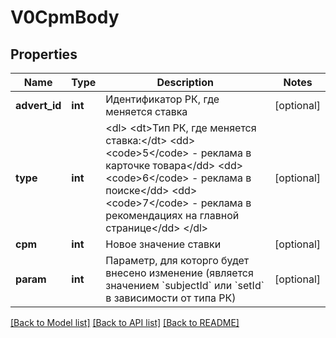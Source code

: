 # V0CpmBody

## Properties
Name | Type | Description | Notes
------------ | ------------- | ------------- | -------------
**advert_id** | **int** | Идентификатор РК, где меняется ставка | [optional] 
**type** | **int** | &lt;dl&gt; &lt;dt&gt;Тип РК, где меняется ставка:&lt;/dt&gt; &lt;dd&gt;&lt;code&gt;5&lt;/code&gt; - реклама в карточке товара&lt;/dd&gt; &lt;dd&gt;&lt;code&gt;6&lt;/code&gt; - реклама в поиске&lt;/dd&gt; &lt;dd&gt;&lt;code&gt;7&lt;/code&gt; - реклама в рекомендациях на главной странице&lt;/dd&gt; &lt;/dl&gt; | [optional] 
**cpm** | **int** | Новое значение ставки | [optional] 
**param** | **int** | Параметр, для которго будет внесено изменение (является значением &#x60;subjectId&#x60; или &#x60;setId&#x60; в зависимости от типа РК) | [optional] 

[[Back to Model list]](../../README.md#documentation-for-models) [[Back to API list]](../../README.md#documentation-for-api-endpoints) [[Back to README]](../../README.md)

